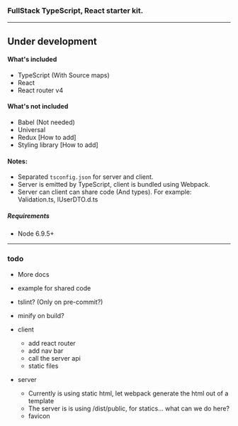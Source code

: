 ### FullStack TypeScript, React starter kit.

---

## Under development


#### What's included
* TypeScript (With Source maps)
* React
* React router v4


#### What's not included
* Babel (Not needed)
* Universal
* Redux [How to add]
* Styling library [How to add]

#### Notes:
* Separated `tsconfig.json` for server and client.
* Server is emitted by TypeScript, client is bundled using Webpack.
* Server can client can share code (And types). For example: Validation.ts, IUserDTO.d.ts

##### Requirements
* Node 6.9.5+




---
### todo
* More docs
* example for shared code
* tslint? (Only on pre-commit?)
* minify on build?
 
* client
  * add react router
  * add nav bar
  * call the server api
  * static files  
  
* server
  * Currently is using static html, let webpack generate the html out of a template
  * The server is is using /dist/public, for statics... what can we do here?
  * favicon
